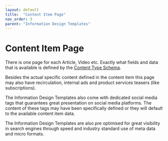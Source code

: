 ```yaml
---
layout: default
title:  "Content Item Page"
nav_order: 3
parent: "Information Design Templates"
---
```


# Content Item Page

There is one page for each Article, Video etc. Exactly what fields and data that is available is defined by the [Content Type Schema](../data-models/content-item.md).

Besides the actual specific content defined in the content item this page may also have recirculation, internal ads and product services teasers (like subscriptions).

The Information Design Templates also come with dedicated social media tags that guarantees great presentation on social media platforms. The content of these tags may have been specifically defined or they will default to the available content item data. 

The Information Design Templates are also pre optimised for great visibility in search engines through speed and industry standard use of meta data and micro formats. 

